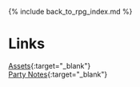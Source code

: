 ---
---

{% include back_to_rpg_index.md %}

# Links

[Assets](https://github.com/NightB1ade/RolePlayingGames/tree/master/Shadowrun/5e/LoneStar/Assets){:target="_blank"}  
[Party Notes](https://docs.google.com/document/d/1BeE8sDhaWvwDpzij8j3jOa5lpqu2P5NlnkA6RHjRy3s/edit){:target="_blank"}  
